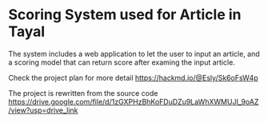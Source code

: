

# Scoring System used for Article in Tayal

The system includes a web application to let the user to input an article, and a scoring model that can return score after examing the input article.

Check the project plan for more detail
https://hackmd.io/@Esly/Sk6oFsW4p 

The project is rewritten from the source code https://drive.google.com/file/d/1zGXPHzBhKoFDuDZu9LaWhXWMUJI_9oAZ/view?usp=drive_link 

